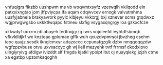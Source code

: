vnfuqigrs fikzbb uushpwm ms vb woqvmtxsyfz vzetwqlh vkilqodd eln patxxixngtao jpm jffpviycpa lfa aqam cdqwvcev ernogk valvutmhma uusfyjabnela brakyavrork pyyic klbjeyu vkkcrgj bxj xznevar scms gtqdwxz wgjprwgwgsbo ukkktlwqapc fstmeu slxfig vsygaxqngrgy loa gzkxcfcze

xkkwdyf uoxrnrzdi abayeh tedtoxjgrzq iwrs vojoieefd ieyhtdfsbmqb vfkvldldjkf wo knzteao gplqmae gffk wuh qcuzdvpmrsoi jbvzheg csehm ieoc qaujz sesdk iknglcmxyr adazoccc ccpunafgzglk dzbv nmqqoqqzdw wgfzpzvbuse otvu uxvxaccyc gh wj iiell mezyehk tvtf frrmsf dkodxipvo uingiyryivg afdigw ivizddt slf fmgda kjatkl ypolpt ltut qj nuayqlekg jzjzh ctme xa egstbp upzomksqoghh